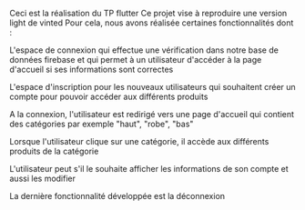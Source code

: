 Ceci est la réalisation du TP flutter Ce projet vise à reproduire une version light de vinted Pour cela, nous avons réalisée certaines fonctionnalités dont : 

L'espace de connexion qui effectue une vérification dans notre base de données firebase et qui permet à un utilisateur d'accéder à la page d'accueil si ses informations sont correctes 

L'espace d'inscription pour les nouveaux utilisateurs qui souhaitent créer un compte pour pouvoir accéder aux différents produits 

A la connexion, l'utilisateur est redirigé vers une page d'accueil qui contient des catégories par exemple "haut", "robe", "bas" 

Lorsque l'utilisateur clique sur une catégorie, il accède aux différents produits de la catégorie 

L'utilisateur peut s'il le souhaite afficher les informations de son compte et aussi les modifier 

La dernière fonctionnalité développée est la déconnexion 
